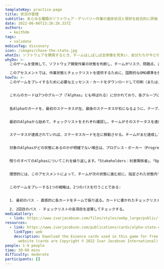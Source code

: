```yaml
---
templateKey: practice-page
title: 状況の管理
subtitle: あらゆる種類のソフトウェア・デリバリー作業の進捗状況と現状を総合的に評価
date: 2022-06-06T13:26:28.337Z
authors:
  - keithdm
tags:
  - validate
mobiusTag: discovery
icon: /images/chase-the-state.jpg
whatIs: ソフトウェアを開発するとき、チームはしばしば全体像を見失い、自分たちが今どの段階にいるのかを本当に理解できていないことがあります。この迅速で構造化されたアセスメントによって、チームはソフトウェア開発に関して自分たちが今どの位置にいるのかを素早く理解することができます。このゲームは、バーンアップ、バーンダウン、あるいは何らかの形のアーンドバリューなど、他の進捗評価方法を補完する全体的な方法でそれを行います。これによりチームは、思考の妨げとなる情報を除外し、ソフトウェア開発のあらゆる側面を見直すことができます。
whyDo: >-
  このゲームを使用して、ソフトウェア開発作業の状態を判断し、チームがリスク、問題点、または作業を順調に進め、ステークホルダーに確実に価値を提供するためのアクションを発見できるようにします。要件について十分な合意がないまま、先を急ぎすぎていないか？チームはまだうまく機能しているだろうか？このゲームは、これらすべての質問とその他多くの質問を促し、いくつかの便利なチェックリストを使って、リスクや取るべき行動を突き止めるのに役立ちます。

  このアセスメントでは、作業状態とチェックリストを提供するために、国際的なOMG標準を使用しています。したがって、カードに記載されている情報は、熟考された有用なものであり、あらゆる種類のソフトウェア開発方法論（スクラム、カンバン、ウォーターフォールプロジェクトなど）に適用可能です。
howTo: >-
  このゲームをプレイするために必要なエッセンス・カードをダウンロードして印刷（またはスクリーンショット）するには、以下のリンクを使用してください。 **注意：** これらのカードには著作権表示があり、Creative Commonsの同意はありません。   


  これらのカードは7つのグループ（「Alphas」とも呼ばれる）に分かれており、各グループには概要と、その状況のチェックリストが書かれた状況カードが何枚か入っています。
  

  各Alphaのカードを、最初のステータスが左、最後のステータスが右になるように、テーブルに一列に並べます。 


  最初のAlphaから始めて、チェックリストをそれぞれ確認し、チームがそのステータスを達成したかどうかを評価します。


  ステータスが達成されていれば、ステータスカードを左に移動させる。チームがまだ達成していないステータスに行き着くか、もしくはステータスがなくなるまで、次のステータスを続けます。


  対象のAlphasがどの状態にあるのかが明確でない場合は、プログレス・ポーカー（Progress Poker）で合意形成を図ることができます。


  残りのすべてのAlphasについてこれを繰り返します。「Stakeholders：利害関係者」、「Opportunity：機会」、次に「Requirements：要件」、「Software System：ソフトウェア・システム」、「Team：チーム」、「Way of Working：働き方」、最後に「Work：仕事」が推奨の順序です。


  理想的には、このアセスメントによって、チームが次の状態に進む前に、指定された状態内で関連するチェックリスト項目をすべて完了していることを確認されるべきです。そのため、このゲームは、チームが作業を順調に完了させ、ステークホルダーに確実に価値を提供するためのリスク、問題、アクションを特定するための優れた方法です。


  このゲームをプレーする1つの戦略は、2つのパスを行うことである: 


  1. 最初のパス - 直感的に各カードをチームで振り返る。カードに書かれたチェックリストの項目の詳細については、あまり気にしないこと。

  2. 2回目のパス - チェックリストの各項目を逆算してチェックする。
mediaGallery:
  - link: https://www.ivarjacobson.com/files/styles/webp_large/public/field_iji_image/article/six_cards_-_high_res.webp?orig=png
resources:
  - link: https://www.ivarjacobson.com/publications/cards/alpha-state-cards-pdf-version
    linkType: web
    description: Download the Essence cards used in this game for free from this
      website (cards are Copyright © 2022 Ivar Jacobson International)
people: 1-9 people
time: 30-60 mins
difficulty: moderate
participants: []
---
```


